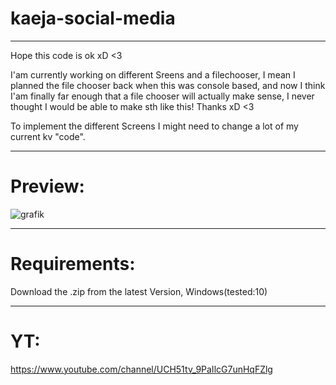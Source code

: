 # kaeja-social-media
-------------------------------------

Hope this code is ok xD <3

I'am currently working on different Sreens and a filechooser, I mean I planned the file chooser back when this was console based, and now I think I'am finally far enough that a file chooser will actually make sense, I never thought I would be able to make sth like this! Thanks xD <3

To implement the different Screens I might need to change a lot of my current kv "code".

-------------------------------------

# Preview:
![grafik](https://user-images.githubusercontent.com/60042912/171493468-e723bbf3-bffd-4672-b13a-baab14161bfd.png)



-------------------------------------

# Requirements:
Download the .zip from the latest Version, Windows(tested:10)

-------------------------------------

# YT:
https://www.youtube.com/channel/UCH51tv_9PaIlcG7unHqFZlg
